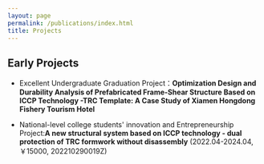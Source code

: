 ```yaml
---
layout: page
permalink: /publications/index.html
title: Projects
---
```


## Early Projects

- Excellent Undergraduate Graduation Project：**Optimization Design and Durability Analysis of Prefabricated Frame-Shear Structure Based on ICCP Technology -TRC Template: A Case Study of Xiamen Hongdong Fishery Tourism Hotel**

- National-level college students' innovation and Entrepreneurship Project:**A new structural system based on ICCP technology - dual protection of TRC formwork without disassembly**  (2022.04-2024.04,  ￥15000, 202210290019Z)

  
